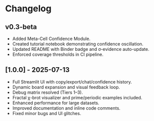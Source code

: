 # Changelog

## v0.3-beta
- Added Meta-Cell Confidence Module.
- Created tutorial notebook demonstrating confidence oscillation.
- Updated README with Binder badge and σ-evidence auto-update.
- Enforced coverage thresholds in CI pipeline.

## [1.0.0] - 2025-07-13
- Full Streamlit UI with copy/export/chat/confidence history.
- Dynamic board expansion and visual feedback loop.
- Debug matrix resolved (Tiers 1–3).
- Fractal χ-brot visualizer and prime/periodic examples included.
- Enhanced performance for large datasets.
- Improved documentation and inline code comments.
- Fixed minor bugs and UI glitches.
